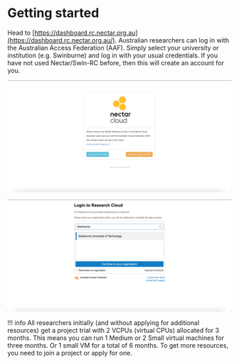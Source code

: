# Getting started

Head to [https://dashboard.rc.nectar.org.au](https://dashboard.rc.nectar.org.au/).
Australian researchers can log in with the Australian Access Federation (AAF).
Simply select your university or institution (e.g. Swinburne) and log in with your usual credentials. If you have not used Nectar/Swin-RC before, then this will create an account for you.

![](images/aaf_login1.png)

![](images/aaf_login2.png)

!!! info
    All researchers initially (and without applying for additional resources) get a project trial with 2 VCPUs (virtual CPUs) allocated for 3 months.
    This means you can run 1 Medium or 2 Small virtual machines for three months. Or 1 small VM for a total of 6 months.
    To get more resources, you need to join a project or apply for one.